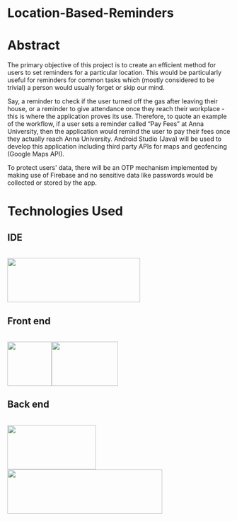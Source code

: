 # Location-Based-Reminders

# Abstract
The primary objective of this project is to create an efficient method for users to set reminders for a particular location. This would be particularly useful for reminders for common tasks which (mostly considered to be trivial) a person would usually forget or skip our mind.

Say, a reminder to check if the user turned off the gas after leaving their house, or a reminder to give attendance once they reach their workplace - this is where the application proves its use. Therefore, to quote an example of the workflow, if a user sets a reminder called “Pay Fees” at Anna University, then the application would remind the user to pay their fees once they actually reach Anna University. Android Studio (Java) will be used to develop this application including third party APIs for maps and geofencing (Google Maps API).

To protect users' data, there will be an OTP mechanism implemented by making use of Firebase and no sensitive data like passwords would be collected or stored by the app.

# Technologies Used
<h2>IDE </h2><br>
  <img src="https://upload.wikimedia.org/wikipedia/commons/thumb/9/92/Android_Studio_Trademark.svg/1280px-Android_Studio_Trademark.svg.png" style="height:100px; width:300px;">

<h2>Front end </h2><br>
  <img src="https://cdn.iconscout.com/icon/free/png-256/xml-file-2330558-1950399.png" style="height:100px; width:100px;"><img src="https://1000logos.net/wp-content/uploads/2020/09/Java-Logo.png" style="height:100px; width:150px;">
<h2>Back end </h2><br>
  <img src="https://upload.wikimedia.org/wikipedia/commons/thumb/3/38/SQLite370.svg/1024px-SQLite370.svg.png" style="height:100px; width:200px;">    <img src="https://firebase.google.com/downloads/brand-guidelines/PNG/logo-standard.png" style="height:100px; width:350px;">
